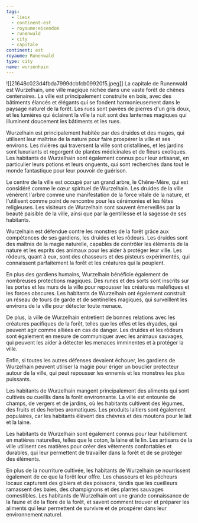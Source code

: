 ```yaml
---
tags:
  - lieux
  - continent-est
  - royaume:eisendom
  - runenwald
  - city
  - capitale
continent: est
royaume: Runenwald
type: city
name: wurzenhain
---
```

![[21648c023d4fbda7999dcbfcb09920f5.jpeg]]
La capitale de Runenwald est Wurzelhain, une ville magique nichée dans une vaste forêt de chênes centenaires. La ville est principalement construite en bois, avec des bâtiments élancés et élégants qui se fondent harmonieusement dans le paysage naturel de la forêt. Les rues sont pavées de pierres d'un gris doux, et les lumières qui éclairent la ville la nuit sont des lanternes magiques qui illuminent doucement les bâtiments et les rues.

Wurzelhain est principalement habitée par des druides et des mages, qui utilisent leur maîtrise de la nature pour faire prospérer la ville et ses environs. Les rivières qui traversent la ville sont cristallines, et les jardins sont luxuriants et regorgent de plantes médicinales et de fleurs exotiques. Les habitants de Wurzelhain sont également connus pour leur artisanat, en particulier leurs potions et leurs onguents, qui sont recherchés dans tout le monde fantastique pour leur pouvoir de guérison.

Le centre de la ville est occupé par un grand arbre, le Chêne-Mère, qui est considéré comme le cœur spirituel de Wurzelhain. Les druides de la ville vénèrent l'arbre comme une manifestation de la force vitale de la nature, et l'utilisent comme point de rencontre pour les cérémonies et les fêtes religieuses. Les visiteurs de Wurzelhain sont souvent émerveillés par la beauté paisible de la ville, ainsi que par la gentillesse et la sagesse de ses habitants.

Wurzelhain est défendue contre les monstres de la forêt grâce aux compétences de ses gardiens, les druides et les rôdeurs. Les druides sont des maîtres de la magie naturelle, capables de contrôler les éléments de la nature et les esprits des animaux pour les aider à protéger leur ville. Les rôdeurs, quant à eux, sont des chasseurs et des pisteurs expérimentés, qui connaissent parfaitement la forêt et les créatures qui la peuplent.

En plus des gardiens humains, Wurzelhain bénéficie également de nombreuses protections magiques. Des runes et des sorts sont inscrits sur les portes et les murs de la ville pour repousser les créatures maléfiques et les forces obscures. Les habitants de Wurzelhain ont également construit un réseau de tours de garde et de sentinelles magiques, qui surveillent les environs de la ville pour détecter toute menace.

De plus, la ville de Wurzelhain entretient de bonnes relations avec les créatures pacifiques de la forêt, telles que les elfes et les dryades, qui peuvent agir comme alliées en cas de danger. Les druides et les rôdeurs sont également en mesure de communiquer avec les animaux sauvages, qui peuvent les aider à détecter les menaces imminentes et à protéger la ville.

Enfin, si toutes les autres défenses devaient échouer, les gardiens de Wurzelhain peuvent utiliser la magie pour ériger un bouclier protecteur autour de la ville, qui peut repousser les ennemis et les monstres les plus puissants.

Les habitants de Wurzelhain mangent principalement des aliments qui sont cultivés ou cueillis dans la forêt environnante. La ville est entourée de champs, de vergers et de jardins, où les habitants cultivent des légumes, des fruits et des herbes aromatiques. Les produits laitiers sont également populaires, car les habitants élèvent des chèvres et des moutons pour le lait et la laine.

Les habitants de Wurzelhain sont également connus pour leur habillement en matières naturelles, telles que le coton, la laine et le lin. Les artisans de la ville utilisent ces matières pour créer des vêtements confortables et durables, qui leur permettent de travailler dans la forêt et de se protéger des éléments.

En plus de la nourriture cultivée, les habitants de Wurzelhain se nourrissent également de ce que la forêt leur offre. Les chasseurs et les pêcheurs locaux capturent des gibiers et des poissons, tandis que les cueilleurs ramassent des baies, des champignons et des plantes sauvages comestibles. Les habitants de Wurzelhain ont une grande connaissance de la faune et de la flore de la forêt, et savent comment trouver et préparer les aliments qui leur permettent de survivre et de prospérer dans leur environnement naturel.